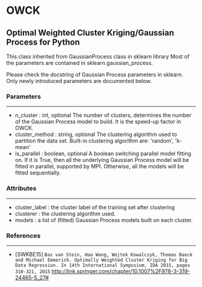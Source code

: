 # OWCK
## Optimal Weighted Cluster Kriging/Gaussian Process for Python

    
This class inherited from GaussianProcess class in sklearn library
Most of the parameters are contained in sklearn.gaussian_process.

Please check the docstring of Gaussian Process parameters in sklearn.
Only newly introduced parameters are documented below.

### Parameters
----------
 - n_cluster : int, optional
    The number of clusters, determines the number of the Gaussian Process
    model to build. It is the speed-up factor in OWCK.
 - cluster_method : string, optional
    The clustering algorithm used to partition the data set.
    Built-in clustering algorithm are:
        'random', 'k-mean'
 - is_parallel : boolean, optional
    A boolean switching parallel model fitting on. If it is True, then
    all the underlying Gaussian Process model will be fitted in parallel,
    supported by MPI. Otherwise, all the models will be fitted sequentially.
    
### Attributes
----------
 - cluster_label : the cluster label of the training set after clustering
 - clusterer : the clustering algorithm used.
 - models : a list of (fitted) Gaussian Process models built on each cluster.

### References
----------

- [SWKBE15] `Bas van Stein, Hao Wang, Wojtek Kowalczyk, Thomas Baeck 
    and Michael Emmerich. Optimally Weighted Cluster Kriging for Big 
    Data Regression. In 14th International Symposium, IDA 2015, pages 
    310-321, 2015`
    http://link.springer.com/chapter/10.1007%2F978-3-319-24465-5_27#